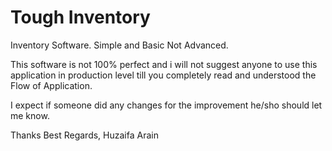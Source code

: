 # Tough Inventory
Inventory Software. Simple and Basic Not Advanced.

This software is not 100% perfect and i will not suggest anyone to use this application in production level till you completely read and understood the Flow of Application.

I expect if someone did any changes for the improvement he/sho should let me know.

Thanks
Best Regards,
Huzaifa Arain 
